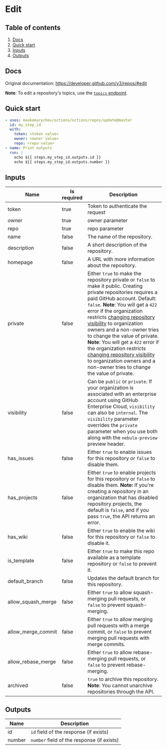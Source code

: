 # Edit

## Table of contents

1. [Docs](#docs)
1. [Quick start](#quick-start)
1. [Inputs](#inputs)
1. [Outputs](#outputs)

<a name="quick-start" ></a>
## Docs

Original documentation: https://developer.github.com/v3/repos/#edit

**Note**: To edit a repository's topics, use the [`topics` endpoint](https://developer.github.com/v3/repos/#replace-all-topics-for-a-repository).


<a name="quick start" ></a>
## Quick start

```yaml
- uses: maxkomarychev/octions/octions/repos/update@master
  id: my_step_id
  with:
    token: <token value>
    owner: <owner value>
    repo: <repo value>
- name: Print outputs
  run: |
    echo ${{ steps.my_step_id.outputs.id }}
    echo ${{ steps.my_step_id.outputs.number }}
```


<a name="inputs" ></a>
## Inputs

| Name | Is required | Description |
|---|---|---|
|token|true|Token to authenticate the request
|owner|true|owner parameter
|repo|true|repo parameter
|name|false|The name of the repository.
|description|false|A short description of the repository.
|homepage|false|A URL with more information about the repository.
|private|false|Either `true` to make the repository private or `false` to make it public. Creating private repositories requires a paid GitHub account. Default: `false`.   **Note**: You will get a `422` error if the organization restricts [changing repository visibility](https://help.github.com/articles/repository-permission-levels-for-an-organization#changing-the-visibility-of-repositories) to organization owners and a non-owner tries to change the value of private. **Note**: You will get a `422` error if the organization restricts [changing repository visibility](https://help.github.com/articles/repository-permission-levels-for-an-organization#changing-the-visibility-of-repositories) to organization owners and a non-owner tries to change the value of private.
|visibility|false|Can be `public` or `private`. If your organization is associated with an enterprise account using GitHub Enterprise Cloud, `visibility` can also be `internal`. The `visibility` parameter overrides the `private` parameter when you use both along with the `nebula-preview` preview header.
|has_issues|false|Either `true` to enable issues for this repository or `false` to disable them.
|has_projects|false|Either `true` to enable projects for this repository or `false` to disable them. **Note:** If you're creating a repository in an organization that has disabled repository projects, the default is `false`, and if you pass `true`, the API returns an error.
|has_wiki|false|Either `true` to enable the wiki for this repository or `false` to disable it.
|is_template|false|Either `true` to make this repo available as a template repository or `false` to prevent it.
|default_branch|false|Updates the default branch for this repository.
|allow_squash_merge|false|Either `true` to allow squash-merging pull requests, or `false` to prevent squash-merging.
|allow_merge_commit|false|Either `true` to allow merging pull requests with a merge commit, or `false` to prevent merging pull requests with merge commits.
|allow_rebase_merge|false|Either `true` to allow rebase-merging pull requests, or `false` to prevent rebase-merging.
|archived|false|`true` to archive this repository. **Note**: You cannot unarchive repositories through the API.

<a name="outputs" ></a>
## Outputs

| Name | Description |
|---|---|
|id|`id` field of the response (if exists)|
|number|`number` field of the response (if exists)|

